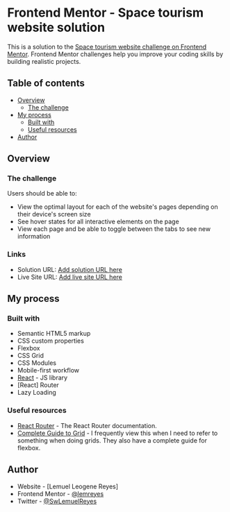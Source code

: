 # Frontend Mentor - Space tourism website solution

This is a solution to the [Space tourism website challenge on Frontend Mentor](https://www.frontendmentor.io/challenges/space-tourism-multipage-website-gRWj1URZ3). Frontend Mentor challenges help you improve your coding skills by building realistic projects. 

## Table of contents

- [Overview](#overview)
  - [The challenge](#the-challenge)
- [My process](#my-process)
  - [Built with](#built-with)
  - [Useful resources](#useful-resources)
- [Author](#author)

## Overview

### The challenge

Users should be able to:

- View the optimal layout for each of the website's pages depending on their device's screen size
- See hover states for all interactive elements on the page
- View each page and be able to toggle between the tabs to see new information

### Links

- Solution URL: [Add solution URL here](https://your-solution-url.com)
- Live Site URL: [Add live site URL here](https://your-live-site-url.com)

## My process

### Built with

- Semantic HTML5 markup
- CSS custom properties
- Flexbox
- CSS Grid
- CSS Modules
- Mobile-first workflow
- [React](https://reactjs.org/) - JS library
- [React] Router
- Lazy Loading

### Useful resources

- [React Router](https://reactrouter.com/) - The React Router documentation.
- [Complete Guide to Grid](https://css-tricks.com/snippets/css/complete-guide-grid/) - I frequently view this when I need to refer to something when doing grids.  They also have a complete guide for flexbox.

## Author

- Website - [Lemuel Leogene Reyes]
- Frontend Mentor - [@lemreyes](https://www.frontendmentor.io/profile/yourusername)
- Twitter - [@SwLemuelReyes](https://twitter.com/SwLemreyes)


